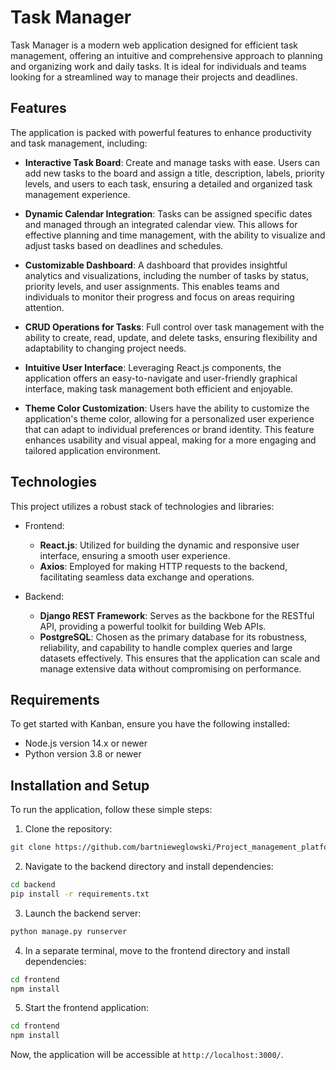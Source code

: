 # Task Manager

Task Manager is a modern web application designed for efficient task management, offering an intuitive and comprehensive approach to planning and organizing work and daily tasks. It is ideal for individuals and teams looking for a streamlined way to manage their projects and deadlines.

## Features

The application is packed with powerful features to enhance productivity and task management, including:

- **Interactive Task Board**: Create and manage tasks with ease. Users can add new tasks to the board and assign a title, description, labels, priority levels, and users to each task, ensuring a detailed and organized task management experience.
  
- **Dynamic Calendar Integration**: Tasks can be assigned specific dates and managed through an integrated calendar view. This allows for effective planning and time management, with the ability to visualize and adjust tasks based on deadlines and schedules.
  
- **Customizable Dashboard**: A dashboard that provides insightful analytics and visualizations, including the number of tasks by status, priority levels, and user assignments. This enables teams and individuals to monitor their progress and focus on areas requiring attention.
  
- **CRUD Operations for Tasks**: Full control over task management with the ability to create, read, update, and delete tasks, ensuring flexibility and adaptability to changing project needs.
  
- **Intuitive User Interface**: Leveraging React.js components, the application offers an easy-to-navigate and user-friendly graphical interface, making task management both efficient and enjoyable.

- **Theme Color Customization**: Users have the ability to customize the application's theme color, allowing for a personalized user experience that can adapt to individual preferences or brand identity. This feature enhances usability and visual appeal, making for a more engaging and tailored application environment.

## Technologies

This project utilizes a robust stack of technologies and libraries:

- Frontend:
  - **React.js**: Utilized for building the dynamic and responsive user interface, ensuring a smooth user experience.
  - **Axios**: Employed for making HTTP requests to the backend, facilitating seamless data exchange and operations.

- Backend:
  - **Django REST Framework**: Serves as the backbone for the RESTful API, providing a powerful toolkit for building Web APIs.
  - **PostgreSQL**: Chosen as the primary database for its robustness, reliability, and capability to handle complex queries and large datasets effectively. This ensures that the application can scale and manage extensive data without compromising on performance.


## Requirements

To get started with Kanban, ensure you have the following installed:

- Node.js version 14.x or newer
- Python version 3.8 or newer

## Installation and Setup

To run the application, follow these simple steps:

1. Clone the repository:
```bash
git clone https://github.com/bartnieweglowski/Project_management_platform
```
2. Navigate to the backend directory and install dependencies:
```bash
cd backend
pip install -r requirements.txt
```
3. Launch the backend server:
```bash
python manage.py runserver
```
4. In a separate terminal, move to the frontend directory and install dependencies:
```bash
cd frontend
npm install
```
5. Start the frontend application:
```bash
cd frontend
npm install
```
Now, the application will be accessible at `http://localhost:3000/`.

